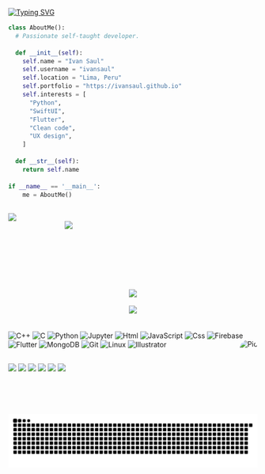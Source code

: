 [![Typing SVG](https://readme-typing-svg.herokuapp.com?color=0084E7&size=23&lines=Hi+there+👋)](https://git.io/typing-svg)

```python
class AboutMe():
  # Passionate self-taught developer.

  def __init__(self):
    self.name = "Ivan Saul"
    self.username = "ivansaul"
    self.location = "Lima, Peru"
    self.portfolio = "https://ivansaul.github.io"
    self.interests = [
      "Python",
      "SwiftUI",
      "Flutter",
      "Clean code",
      "UX design",
    ]
  
  def __str__(self):
    return self.name

if __name__ == '__main__':
    me = AboutMe()
```

##

<p align=center>
  <div align=center>
    <picture>
      <source srcset="https://github-readme-stats.vercel.app/api?username=ivansaul&show_icons=true&theme=dracula" media="(prefers-color-scheme: dark)" />
      <source srcset="https://github-readme-stats.vercel.app/api?username=ivansaul&show_icons=true" media="(prefers-color-scheme: light), (prefers-color-scheme: no-preference)" />
      <img align="left" width=390 src="https://github-readme-stats.vercel.app/api?username=ivansaul&show_icons=true" />
    </picture>
    <picture>
      <source srcset="https://github-readme-streak-stats.herokuapp.com?user=ivansaul&theme=dracula" media="(prefers-color-scheme: dark)" />
      <source srcset="https://github-readme-streak-stats.herokuapp.com?user=ivansaul" media="(prefers-color-scheme: light), (prefers-color-scheme: no-preference)" />
      <img align="right" width=390 src="https://github-readme-streak-stats.herokuapp.com?user=ivansaul" />
    </picture>
  </div>
  <br><br><br><br><br><br><br><br>
  <div align=center>
    <picture>
      <source srcset="https://github-readme-stats.vercel.app/api/top-langs?username=ivansaul&theme=dracula&langs_count=8&layout=compact" media="(prefers-color-scheme: dark)" />
      <source srcset="https://github-readme-stats.vercel.app/api/top-langs?username=ivansaul&langs_count=8&layout=compact" media="(prefers-color-scheme: light), (prefers-color-scheme: no-preference)" />
      <img width=325 align="center" src="https://github-readme-stats.vercel.app/api/top-langs?username=ivansaul&langs_count=8&layout=compact" />
    </picture>
  </div>
  <br>
  <div align=center>
    <a href="https://github.com/ivansaul">
      <img src="https://visitcount.itsvg.in/api?id=ivansaul&label=Profile%20Views&color=0&icon=6&pretty=true" />
    </a>
  </div>
</p>

<div style="display: inline_block"><br>
  <img align="center" alt="C++" height="30" width="40" src="https://cdn.jsdelivr.net/gh/devicons/devicon/icons/cplusplus/cplusplus-original.svg">
  <img align="center" alt="C" height="30" width="40" src="https://cdn.jsdelivr.net/gh/devicons/devicon/icons/c/c-original.svg">
  <img align="center" alt="Python" height="30" width="40" src="https://cdn.jsdelivr.net/gh/devicons/devicon/icons/python/python-original.svg">
  <img align="center" alt="Jupyter" height="30" width="40" src="https://cdn.jsdelivr.net/gh/devicons/devicon/icons/jupyter/jupyter-original.svg">
  <img align="center" alt="Html" height="30" width="40" src="https://cdn.jsdelivr.net/gh/devicons/devicon/icons/html5/html5-original.svg">
  <img align="center" alt="JavaScript" height="30" width="40" src="https://cdn.jsdelivr.net/gh/devicons/devicon/icons/javascript/javascript-original.svg">
  <img align="center" alt="Css" height="30" width="40" src="https://cdn.jsdelivr.net/gh/devicons/devicon/icons/css3/css3-original.svg">
  <img align="center" alt="Firebase" height="30" width="40" src="https://cdn.jsdelivr.net/gh/devicons/devicon/icons/firebase/firebase-plain.svg">
  <img align="center" alt="Flutter" height="30" width="40" src="https://cdn.jsdelivr.net/gh/devicons/devicon/icons/flutter/flutter-original.svg">
  <img align="center" alt="MongoDB" height="30" width="40" src="https://cdn.jsdelivr.net/gh/devicons/devicon/icons/mongodb/mongodb-original.svg">
  <img align="center" alt="Git" height="30" width="40" src="https://cdn.jsdelivr.net/gh/devicons/devicon/icons/git/git-original.svg">
  <img align="center" alt="Linux" height="30" width="40" src="https://cdn.jsdelivr.net/gh/devicons/devicon/icons/linux/linux-original.svg">
  <img align="center" alt="Illustrator" height="30" width="40" src="https://cdn.jsdelivr.net/gh/devicons/devicon/icons/illustrator/illustrator-plain.svg">
  <img align="right" alt="Pic" height="150" style="border-radius:50px;" src="https://i.imgur.com/RPDLDSg.png">
</div>

##

<div>
  <a href="https://discord.com/users/744755977684779038" target="_blank"><img src="https://img.shields.io/badge/Discord-7289DA?style=for-the-badge&logo=discord&logoColor=white" target="_blank"></a> 
  <a href="https://www.reddit.com/user/ivansaul" target="_blank"><img src="https://img.shields.io/badge/Reddit-FF4500?style=for-the-badge&logo=reddit&logoColor=white" target="_blank"></a>
  <a href="https://www.linkedin.com/in/ivansaul/" target="_blank"><img src="https://img.shields.io/badge/-LinkedIn-%230077B5?style=for-the-badge&logo=linkedin&logoColor=white" target="_blank"></a> 
  <a href = "mailto:ihuamanis@uni.pe"><img src="https://img.shields.io/badge/-Gmail-FF0000?style=for-the-badge&logo=gmail&logoColor=white" target="_blank"></a>
  <a href="https://gitlab.com/ivansaul" target="_blank"><img src="https://img.shields.io/badge/GitLab-330F63?style=for-the-badge&logo=gitlab&logoColor=white" target="_blank"></a>
 	<a href="https://stackoverflow.com/users/12039038/ivansaul" target="_blank"><img src="https://img.shields.io/badge/Stack_Overflow-FE7A16?style=for-the-badge&logo=stack-overflow&logoColor=white" target="_blank"></a>
   
  <picture>
  <source media="(prefers-color-scheme: dark)" srcset="https://raw.githubusercontent.com/ivansaul/ivansaul/output/github-contribution-grid-snake-dark.svg">
  <source media="(prefers-color-scheme: light)" srcset="https://raw.githubusercontent.com/ivansaul/ivansaul/output/github-contribution-grid-snake.svg">
  <img alt="snake animation" src="https://raw.githubusercontent.com/ivansaul/ivansaul/output/github-contribution-grid-snake.svg">
  </picture>
  
  <!--
  <img src="https://activity-graph.herokuapp.com/graph?username=ivansaul&theme=react-dark&bg_color=20232a&hide_border=true" width="80%"/>
  -->
</div>


<!--
# Sources
- https://www.youtube.com/watch?v=TsaLQAetPLU
- https://github.com/abhisheknaiidu/awesome-github-profile-readme

# Examples
- https://github.com/Raymo111/Raymo111
- https://github.com/rahul-jha98/rahul-jha98
- https://github.com/zumrudu-anka/zumrudu-anka
-->
